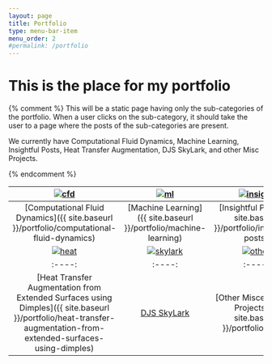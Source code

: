 ```yaml
---
layout: page
title: Portfolio
type: menu-bar-item
menu_order: 2
#permalink: /portfolio
---
```

# This is the place for my portfolio
{% comment %}
This will be a static page having only the sub-categories of the portfolio. When a user clicks on the sub-category, it should take the user to a page where the posts of the sub-categories are present.

We currently have Computational Fluid Dynamics, Machine Learning, Insightful Posts, Heat Transfer Augmentation, DJS SkyLark, and other Misc Projects.

{% endcomment %}

|<a href="{{ site.baseurl }}/portfolio/computational-fluid-dynamics" target="_blank"> <img src="{{ site.baseurl }}/assets/img/cfd-main.jpg" alt="cfd"></a> | <a href="{{ site.baseurl }}/portfolio/machine-learning" target="_blank"> <img src="{{ site.baseurl }}/assets/img/pexels-photo-373543.jpeg" alt="ml"></a> |  <a href="{{ site.baseurl }}/portfolio/insightful-posts" target="_blank"> <img src="{{ site.baseurl }}/assets/img/insight-img.jpeg" alt="insight"></a> |
| :----: | :----: | :----: |
| [Computational Fluid Dynamics]({{ site.baseurl }}/portfolio/computational-fluid-dynamics) | [Machine Learning]({{ site.baseurl }}/portfolio/machine-learning) | [Insightful Posts]({{ site.baseurl }}/portfolio/insightful-posts) |
|<a href="{{ site.baseurl }}/portfolio/heat-transfer-augmentation-from-extended-surfaces-using-dimples" target="_blank"> <img src="{{ site.baseurl }}/assets/img/2003_Feb_CC_Figure1.jpg" alt="heat"></a> | <a href="http://djsskylark.com" target="_blank"> <img src="{{ site.baseurl }}/assets/img/img_7362.jpg" alt="skylark"></a> |  <a href="{{ site.baseurl }}/portfolio/other" target="_blank"> <img src="{{ site.baseurl }}/assets/img/pexels-photo-190537.jpeg" alt="other"></a> |
| :----: | :----: | :----: |
| [Heat Transfer Augmentation from Extended Surfaces using Dimples]({{ site.baseurl }}/portfolio/heat-transfer-augmentation-from-extended-surfaces-using-dimples) | [DJS SkyLark](http://djsskylark.com) | [Other Miscellaneous Projects]({{ site.baseurl }}/portfolio/other)
